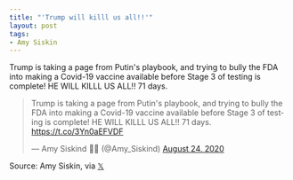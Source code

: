 ```yaml
---
title: "'Trump will killl us all!!'"
layout: post
tags:
- Amy Siskin
---
```


Trump is taking a page from Putin's playbook, and trying to bully the FDA into making a Covid-19 vaccine available before Stage 3 of testing is complete! HE WILL KILLL US ALL!! 71 days.

<blockquote class="twitter-tweet"><p lang="en" dir="ltr">Trump is taking a page from Putin's playbook, and trying to bully the FDA into making a Covid-19 vaccine available before Stage 3 of testing is complete! HE WILL KILLL US ALL!! 71 days. <a href="https://t.co/3Yn0aEFVDF">https://t.co/3Yn0aEFVDF</a></p>&mdash; Amy Siskind 🏳️‍🌈 (@Amy_Siskind) <a href="https://twitter.com/Amy_Siskind/status/1297885421460959233?ref_src=twsrc%5Etfw">August 24, 2020</a></blockquote> <script async src="https://platform.twitter.com/widgets.js" charset="utf-8"></script>

Source: Amy Siskin, via [𝕏](https://x.com)

